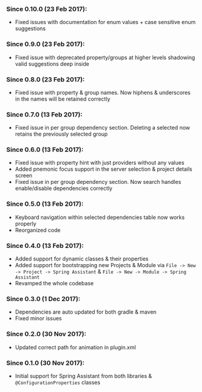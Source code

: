 ### Since 0.10.0 (23 Feb 2017):

  - Fixed issues with documentation for enum values + case sensitive enum suggestions

### Since 0.9.0 (23 Feb 2017):

  - Fixed issue with deprecated property/groups at higher levels shadowing valid suggestions deep inside

### Since 0.8.0 (23 Feb 2017):

  - Fixed issue with property & group names. Now hiphens & underscores in the names will be retained correctly

### Since 0.7.0 (13 Feb 2017):

  - Fixed issue in per group dependency section. Deleting a selected now retains the previously selected group

### Since 0.6.0 (13 Feb 2017):

  - Fixed issue with property hint with just providers without any values
  - Added pnemonic focus support in the server selection & project details screen
  - Fixed issue in per group dependency section. Now search handles enable/disable dependencies correctly

### Since 0.5.0 (13 Feb 2017):

  - Keyboard navigation within selected dependencies table now works properly
  - Reorganized code

### Since 0.4.0 (13 Feb 2017):

  - Added support for dynamic classes & their properties
  - Added support for bootstrapping new Projects & Module via `File -> New -> Project -> Spring Assistant` & `File -> New -> Module -> Spring Assistant`
  - Revamped the whole codebase

### Since 0.3.0 (1 Dec 2017):

  - Dependencies are auto updated for both gradle & maven
  - Fixed minor issues

### Since 0.2.0 (30 Nov 2017):

  - Updated correct path for animation in plugin.xml

### Since 0.1.0 (30 Nov 2017):
  
  - Initial support for Spring Assistant from both libraries & `@ConfigurationProperties` classes
